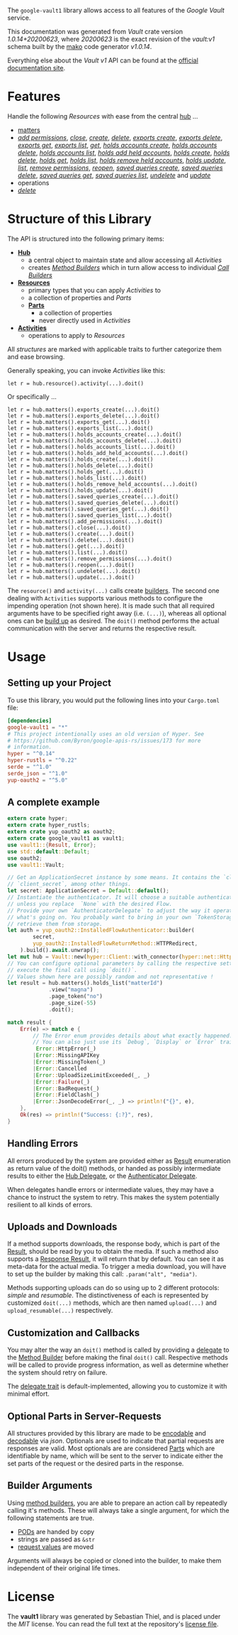 <!---
DO NOT EDIT !
This file was generated automatically from 'src/mako/api/README.md.mako'
DO NOT EDIT !
-->
The `google-vault1` library allows access to all features of the *Google Vault* service.

This documentation was generated from *Vault* crate version *1.0.14+20200623*, where *20200623* is the exact revision of the *vault:v1* schema built by the [mako](http://www.makotemplates.org/) code generator *v1.0.14*.

Everything else about the *Vault* *v1* API can be found at the
[official documentation site](https://developers.google.com/vault).
# Features

Handle the following *Resources* with ease from the central [hub](https://docs.rs/google-vault1/1.0.14+20200623/google_vault1/Vault) ... 

* [matters](https://docs.rs/google-vault1/1.0.14+20200623/google_vault1/api::Matter)
 * [*add permissions*](https://docs.rs/google-vault1/1.0.14+20200623/google_vault1/api::MatterAddPermissionCall), [*close*](https://docs.rs/google-vault1/1.0.14+20200623/google_vault1/api::MatterCloseCall), [*create*](https://docs.rs/google-vault1/1.0.14+20200623/google_vault1/api::MatterCreateCall), [*delete*](https://docs.rs/google-vault1/1.0.14+20200623/google_vault1/api::MatterDeleteCall), [*exports create*](https://docs.rs/google-vault1/1.0.14+20200623/google_vault1/api::MatterExportCreateCall), [*exports delete*](https://docs.rs/google-vault1/1.0.14+20200623/google_vault1/api::MatterExportDeleteCall), [*exports get*](https://docs.rs/google-vault1/1.0.14+20200623/google_vault1/api::MatterExportGetCall), [*exports list*](https://docs.rs/google-vault1/1.0.14+20200623/google_vault1/api::MatterExportListCall), [*get*](https://docs.rs/google-vault1/1.0.14+20200623/google_vault1/api::MatterGetCall), [*holds accounts create*](https://docs.rs/google-vault1/1.0.14+20200623/google_vault1/api::MatterHoldAccountCreateCall), [*holds accounts delete*](https://docs.rs/google-vault1/1.0.14+20200623/google_vault1/api::MatterHoldAccountDeleteCall), [*holds accounts list*](https://docs.rs/google-vault1/1.0.14+20200623/google_vault1/api::MatterHoldAccountListCall), [*holds add held accounts*](https://docs.rs/google-vault1/1.0.14+20200623/google_vault1/api::MatterHoldAddHeldAccountCall), [*holds create*](https://docs.rs/google-vault1/1.0.14+20200623/google_vault1/api::MatterHoldCreateCall), [*holds delete*](https://docs.rs/google-vault1/1.0.14+20200623/google_vault1/api::MatterHoldDeleteCall), [*holds get*](https://docs.rs/google-vault1/1.0.14+20200623/google_vault1/api::MatterHoldGetCall), [*holds list*](https://docs.rs/google-vault1/1.0.14+20200623/google_vault1/api::MatterHoldListCall), [*holds remove held accounts*](https://docs.rs/google-vault1/1.0.14+20200623/google_vault1/api::MatterHoldRemoveHeldAccountCall), [*holds update*](https://docs.rs/google-vault1/1.0.14+20200623/google_vault1/api::MatterHoldUpdateCall), [*list*](https://docs.rs/google-vault1/1.0.14+20200623/google_vault1/api::MatterListCall), [*remove permissions*](https://docs.rs/google-vault1/1.0.14+20200623/google_vault1/api::MatterRemovePermissionCall), [*reopen*](https://docs.rs/google-vault1/1.0.14+20200623/google_vault1/api::MatterReopenCall), [*saved queries create*](https://docs.rs/google-vault1/1.0.14+20200623/google_vault1/api::MatterSavedQueryCreateCall), [*saved queries delete*](https://docs.rs/google-vault1/1.0.14+20200623/google_vault1/api::MatterSavedQueryDeleteCall), [*saved queries get*](https://docs.rs/google-vault1/1.0.14+20200623/google_vault1/api::MatterSavedQueryGetCall), [*saved queries list*](https://docs.rs/google-vault1/1.0.14+20200623/google_vault1/api::MatterSavedQueryListCall), [*undelete*](https://docs.rs/google-vault1/1.0.14+20200623/google_vault1/api::MatterUndeleteCall) and [*update*](https://docs.rs/google-vault1/1.0.14+20200623/google_vault1/api::MatterUpdateCall)
* operations
 * [*delete*](https://docs.rs/google-vault1/1.0.14+20200623/google_vault1/api::OperationDeleteCall)




# Structure of this Library

The API is structured into the following primary items:

* **[Hub](https://docs.rs/google-vault1/1.0.14+20200623/google_vault1/Vault)**
    * a central object to maintain state and allow accessing all *Activities*
    * creates [*Method Builders*](https://docs.rs/google-vault1/1.0.14+20200623/google_vault1/client::MethodsBuilder) which in turn
      allow access to individual [*Call Builders*](https://docs.rs/google-vault1/1.0.14+20200623/google_vault1/client::CallBuilder)
* **[Resources](https://docs.rs/google-vault1/1.0.14+20200623/google_vault1/client::Resource)**
    * primary types that you can apply *Activities* to
    * a collection of properties and *Parts*
    * **[Parts](https://docs.rs/google-vault1/1.0.14+20200623/google_vault1/client::Part)**
        * a collection of properties
        * never directly used in *Activities*
* **[Activities](https://docs.rs/google-vault1/1.0.14+20200623/google_vault1/client::CallBuilder)**
    * operations to apply to *Resources*

All *structures* are marked with applicable traits to further categorize them and ease browsing.

Generally speaking, you can invoke *Activities* like this:

```Rust,ignore
let r = hub.resource().activity(...).doit()
```

Or specifically ...

```ignore
let r = hub.matters().exports_create(...).doit()
let r = hub.matters().exports_delete(...).doit()
let r = hub.matters().exports_get(...).doit()
let r = hub.matters().exports_list(...).doit()
let r = hub.matters().holds_accounts_create(...).doit()
let r = hub.matters().holds_accounts_delete(...).doit()
let r = hub.matters().holds_accounts_list(...).doit()
let r = hub.matters().holds_add_held_accounts(...).doit()
let r = hub.matters().holds_create(...).doit()
let r = hub.matters().holds_delete(...).doit()
let r = hub.matters().holds_get(...).doit()
let r = hub.matters().holds_list(...).doit()
let r = hub.matters().holds_remove_held_accounts(...).doit()
let r = hub.matters().holds_update(...).doit()
let r = hub.matters().saved_queries_create(...).doit()
let r = hub.matters().saved_queries_delete(...).doit()
let r = hub.matters().saved_queries_get(...).doit()
let r = hub.matters().saved_queries_list(...).doit()
let r = hub.matters().add_permissions(...).doit()
let r = hub.matters().close(...).doit()
let r = hub.matters().create(...).doit()
let r = hub.matters().delete(...).doit()
let r = hub.matters().get(...).doit()
let r = hub.matters().list(...).doit()
let r = hub.matters().remove_permissions(...).doit()
let r = hub.matters().reopen(...).doit()
let r = hub.matters().undelete(...).doit()
let r = hub.matters().update(...).doit()
```

The `resource()` and `activity(...)` calls create [builders][builder-pattern]. The second one dealing with `Activities` 
supports various methods to configure the impending operation (not shown here). It is made such that all required arguments have to be 
specified right away (i.e. `(...)`), whereas all optional ones can be [build up][builder-pattern] as desired.
The `doit()` method performs the actual communication with the server and returns the respective result.

# Usage

## Setting up your Project

To use this library, you would put the following lines into your `Cargo.toml` file:

```toml
[dependencies]
google-vault1 = "*"
# This project intentionally uses an old version of Hyper. See
# https://github.com/Byron/google-apis-rs/issues/173 for more
# information.
hyper = "^0.14"
hyper-rustls = "^0.22"
serde = "^1.0"
serde_json = "^1.0"
yup-oauth2 = "^5.0"
```

## A complete example

```Rust
extern crate hyper;
extern crate hyper_rustls;
extern crate yup_oauth2 as oauth2;
extern crate google_vault1 as vault1;
use vault1::{Result, Error};
use std::default::Default;
use oauth2;
use vault1::Vault;

// Get an ApplicationSecret instance by some means. It contains the `client_id` and 
// `client_secret`, among other things.
let secret: ApplicationSecret = Default::default();
// Instantiate the authenticator. It will choose a suitable authentication flow for you, 
// unless you replace  `None` with the desired Flow.
// Provide your own `AuthenticatorDelegate` to adjust the way it operates and get feedback about 
// what's going on. You probably want to bring in your own `TokenStorage` to persist tokens and
// retrieve them from storage.
let auth = yup_oauth2::InstalledFlowAuthenticator::builder(
        secret,
        yup_oauth2::InstalledFlowReturnMethod::HTTPRedirect,
    ).build().await.unwrap();
let mut hub = Vault::new(hyper::Client::with_connector(hyper::net::HttpsConnector::new(hyper_rustls::TlsClient::new())), auth);
// You can configure optional parameters by calling the respective setters at will, and
// execute the final call using `doit()`.
// Values shown here are possibly random and not representative !
let result = hub.matters().holds_list("matterId")
             .view("magna")
             .page_token("no")
             .page_size(-55)
             .doit();

match result {
    Err(e) => match e {
        // The Error enum provides details about what exactly happened.
        // You can also just use its `Debug`, `Display` or `Error` traits
         Error::HttpError(_)
        |Error::MissingAPIKey
        |Error::MissingToken(_)
        |Error::Cancelled
        |Error::UploadSizeLimitExceeded(_, _)
        |Error::Failure(_)
        |Error::BadRequest(_)
        |Error::FieldClash(_)
        |Error::JsonDecodeError(_, _) => println!("{}", e),
    },
    Ok(res) => println!("Success: {:?}", res),
}

```
## Handling Errors

All errors produced by the system are provided either as [Result](https://docs.rs/google-vault1/1.0.14+20200623/google_vault1/client::Result) enumeration as return value of
the doit() methods, or handed as possibly intermediate results to either the 
[Hub Delegate](https://docs.rs/google-vault1/1.0.14+20200623/google_vault1/client::Delegate), or the [Authenticator Delegate](https://docs.rs/yup-oauth2/*/yup_oauth2/trait.AuthenticatorDelegate.html).

When delegates handle errors or intermediate values, they may have a chance to instruct the system to retry. This 
makes the system potentially resilient to all kinds of errors.

## Uploads and Downloads
If a method supports downloads, the response body, which is part of the [Result](https://docs.rs/google-vault1/1.0.14+20200623/google_vault1/client::Result), should be
read by you to obtain the media.
If such a method also supports a [Response Result](https://docs.rs/google-vault1/1.0.14+20200623/google_vault1/client::ResponseResult), it will return that by default.
You can see it as meta-data for the actual media. To trigger a media download, you will have to set up the builder by making
this call: `.param("alt", "media")`.

Methods supporting uploads can do so using up to 2 different protocols: 
*simple* and *resumable*. The distinctiveness of each is represented by customized 
`doit(...)` methods, which are then named `upload(...)` and `upload_resumable(...)` respectively.

## Customization and Callbacks

You may alter the way an `doit()` method is called by providing a [delegate](https://docs.rs/google-vault1/1.0.14+20200623/google_vault1/client::Delegate) to the 
[Method Builder](https://docs.rs/google-vault1/1.0.14+20200623/google_vault1/client::CallBuilder) before making the final `doit()` call. 
Respective methods will be called to provide progress information, as well as determine whether the system should 
retry on failure.

The [delegate trait](https://docs.rs/google-vault1/1.0.14+20200623/google_vault1/client::Delegate) is default-implemented, allowing you to customize it with minimal effort.

## Optional Parts in Server-Requests

All structures provided by this library are made to be [encodable](https://docs.rs/google-vault1/1.0.14+20200623/google_vault1/client::RequestValue) and 
[decodable](https://docs.rs/google-vault1/1.0.14+20200623/google_vault1/client::ResponseResult) via *json*. Optionals are used to indicate that partial requests are responses 
are valid.
Most optionals are are considered [Parts](https://docs.rs/google-vault1/1.0.14+20200623/google_vault1/client::Part) which are identifiable by name, which will be sent to 
the server to indicate either the set parts of the request or the desired parts in the response.

## Builder Arguments

Using [method builders](https://docs.rs/google-vault1/1.0.14+20200623/google_vault1/client::CallBuilder), you are able to prepare an action call by repeatedly calling it's methods.
These will always take a single argument, for which the following statements are true.

* [PODs][wiki-pod] are handed by copy
* strings are passed as `&str`
* [request values](https://docs.rs/google-vault1/1.0.14+20200623/google_vault1/client::RequestValue) are moved

Arguments will always be copied or cloned into the builder, to make them independent of their original life times.

[wiki-pod]: http://en.wikipedia.org/wiki/Plain_old_data_structure
[builder-pattern]: http://en.wikipedia.org/wiki/Builder_pattern
[google-go-api]: https://github.com/google/google-api-go-client

# License
The **vault1** library was generated by Sebastian Thiel, and is placed 
under the *MIT* license.
You can read the full text at the repository's [license file][repo-license].

[repo-license]: https://github.com/Byron/google-apis-rsblob/master/LICENSE.md
